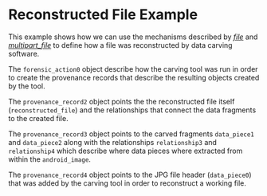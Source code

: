 # Reconstructed File Example

This example shows how we can use the mechanisms described by [*file*](../file/) and
[*multipart_file*](../multipart_file/) to define how a file was reconstructed by
data carving software.

The `forensic_action0` object describe how the carving tool was run in order to create
the provenance records that describe the resulting objects created by the tool.

The `provenance_record2` object points the the reconstructed file itself (`reconstructed_file`) 
and the relationships that connect the data fragments to the created file.

The `provenance_record3` object points to the carved fragments `data_piece1` and `data_piece2`
along with the relationships `relationship3` and `relationship4` which describe where 
data pieces where extracted from within the `android_image`. 

The `provenance_record4` object points to the JPG file header (`data_piece0`) that was added
by the carving tool in order to reconstruct a working file.
